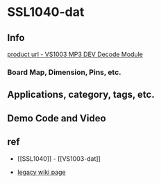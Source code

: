 
# SSL1040-dat

## Info

[product url - VS1003 MP3 DEV Decode Module](https://www.electrodragon.com/product/development-board-for-vs1053-mp3-module-decorder-mic/)

### Board Map, Dimension, Pins, etc.

## Applications, category, tags, etc. 

## Demo Code and Video

## ref 

- [[SSL1040]] - [[VS1003-dat]]

- [legacy wiki page ](https://www.electrodragon.com/w/index.php?title=VS1003_(1053)_MP3_Dev._Module)



